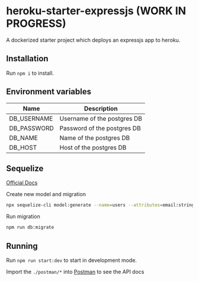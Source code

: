 # heroku-starter-expressjs (WORK IN PROGRESS)

A dockerized starter project which deploys an expressjs app to heroku.

## Installation

Run `npm i` to install.

## Environment variables

| Name        | Description                 |
| ----------- | --------------------------- |
| DB_USERNAME | Username of the postgres DB |
| DB_PASSWORD | Password of the postgres DB |
| DB_NAME     | Name of the postgres DB     |
| DB_HOST     | Host of the postgres DB     |

## Sequelize

[Official Docs](https://sequelize.org/master/manual/migrations.html)

Create new model and migration

```bash
npx sequelize-cli model:generate --name=users --attributes=email:string,password:string
```

Run migration

```bash
npm run db:migrate
```

## Running

Run `npm run start:dev` to start in development mode.

Import the `./postman/*` into [Postman](https://www.postman.com/) to see the API docs

